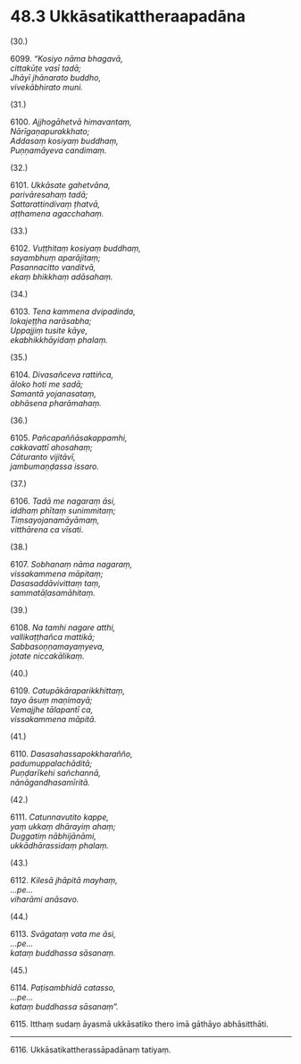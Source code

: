 

# 48.3 Ukkāsatikattheraapadāna



(30.)

6099\. _“Kosiyo nāma bhagavā,_  
_cittakūṭe vasī tadā;_  
_Jhāyī jhānarato buddho,_  
_vivekābhirato muni._  


(31.)

6100\. _Ajjhogāhetvā himavantaṃ,_  
_Nārīgaṇapurakkhato;_  
_Addasaṃ kosiyaṃ buddhaṃ,_  
_Puṇṇamāyeva candimaṃ._  


(32.)

6101\. _Ukkāsate gahetvāna,_  
_parivāresahaṃ tadā;_  
_Sattarattindivaṃ ṭhatvā,_  
_aṭṭhamena agacchahaṃ._  


(33.)

6102\. _Vuṭṭhitaṃ kosiyaṃ buddhaṃ,_  
_sayambhuṃ aparājitaṃ;_  
_Pasannacitto vanditvā,_  
_ekaṃ bhikkhaṃ adāsahaṃ._  


(34.)

6103\. _Tena kammena dvipadinda,_  
_lokajeṭṭha narāsabha;_  
_Uppajjiṃ tusite kāye,_  
_ekabhikkhāyidaṃ phalaṃ._  


(35.)

6104\. _Divasañceva rattiñca,_  
_āloko hoti me sadā;_  
_Samantā yojanasataṃ,_  
_obhāsena pharāmahaṃ._  


(36.)

6105\. _Pañcapaññāsakappamhi,_  
_cakkavattī ahosahaṃ;_  
_Cāturanto vijitāvī,_  
_jambumaṇḍassa issaro._  


(37.)

6106\. _Tadā me nagaraṃ āsi,_  
_iddhaṃ phītaṃ sunimmitaṃ;_  
_Tiṃsayojanamāyāmaṃ,_  
_vitthārena ca vīsati._  


(38.)

6107\. _Sobhanaṃ nāma nagaraṃ,_  
_vissakammena māpitaṃ;_  
_Dasasaddāvivittaṃ taṃ,_  
_sammatāḷasamāhitaṃ._  


(39.)

6108\. _Na tamhi nagare atthi,_  
_vallikaṭṭhañca mattikā;_  
_Sabbasoṇṇamayaṃyeva,_  
_jotate niccakālikaṃ._  


(40.)

6109\. _Catupākāraparikkhittaṃ,_  
_tayo āsuṃ maṇimayā;_  
_Vemajjhe tālapantī ca,_  
_vissakammena māpitā._  


(41.)

6110\. _Dasasahassapokkharañño,_  
_padumuppalachāditā;_  
_Puṇḍarīkehi sañchannā,_  
_nānāgandhasamīritā._  


(42.)

6111\. _Catunnavutito kappe,_  
_yaṃ ukkaṃ dhārayiṃ ahaṃ;_  
_Duggatiṃ nābhijānāmi,_  
_ukkādhārassidaṃ phalaṃ._  


(43.)

6112\. _Kilesā jhāpitā mayhaṃ,_  
_…pe…_  
_viharāmi anāsavo._  


(44.)

6113\. _Svāgataṃ vata me āsi,_  
_…pe…_  
_kataṃ buddhassa sāsanaṃ._  


(45.)

6114\. _Paṭisambhidā catasso,_  
_…pe…_  
_kataṃ buddhassa sāsanaṃ”._  


6115\. Itthaṃ sudaṃ āyasmā ukkāsatiko thero imā gāthāyo abhāsitthāti.

---

6116\. Ukkāsatikattherassāpadānaṃ tatiyaṃ.





